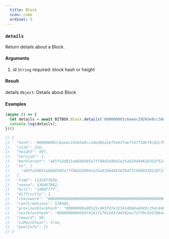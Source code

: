 ```yaml
---
  title: Block
  icon: cube
  ordinal: 5
---
```


### `details`

Return details about a Block.

#### Arguments

1.  id `String` required: block hash or height

#### Result

details `Object`: Details about Block

#### Examples

```js
(async () => {
  let details = await BITBOX.Block.details('000000001c6aeec19265e9cc3ded8ba5ef5e63fae7747f30bf9c02c7bc8883f0');
  console.log(details);
})()

// {
//   "hash": "000000001c6aeec19265e9cc3ded8ba5ef5e63fae7747f30bf9c02c7bc8883f0",
//   "size": 216,
//   "height": 507,
//   "version": 1,
//   "merkleroot": "a85fa3d831ab6b0305e7ff88d2d4941e25a810d4461635df51490653822071a8",
//   "tx": [
//     "a85fa3d831ab6b0305e7ff88d2d4941e25a810d4461635df51490653822071a8"
//   ],
//   "time": 1231973656,
//   "nonce": 330467862,
//   "bits": "1d00ffff",
//   "difficulty": 1,
//   "chainwork": "000000000000000000000000000000000000000000000000000001fc01fc01fc",
//   "confirmations": 528404,
//   "previousblockhash": "00000000a99525c043fd7e323414b60add43c254c44860094048f9c01e9a5fdd",
//   "nextblockhash": "000000000d550f4161f2702165fdd782ec72ff9c541f864ebb8256b662b7e51a",
//   "reward": 50,
//   "isMainChain": true,
//   "poolInfo": {}
// }
```
